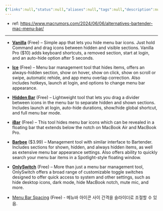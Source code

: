 ```yaml
---
{"links":null,"status":null,"aliases":null,"tags":null,"description":null,"title":"메뉴바 아이콘이 너무 많아서 사라질때","created":"2024-11-27T12:51:17","updated":"2024-12-30T16:49:44","dg-publish":true,"permalink":"/docs/메뉴바 아이콘이 너무 많아서 사라질때/","dgPassFrontmatter":true}
---
```


- ref: <https://www.macrumors.com/2024/06/06/alternatives-bartender-mac-menu-bar/>

---

- **[Vanilla](https://matthewpalmer.net/vanilla/)** (Free) – Simple app that lets you hide menu bar icons. Just hold Command and drag icons between hidden and visible sections. Vanilla Pro ($10) adds keyboard shortcuts, a removed section, start at login, and an auto-hide option after 5 seconds.  
    
- **[Ice](https://icemenubar.app/)** (Free) – Menu bar management tool that hides items, offers an always-hidden section, show on hover, show on click, show on scroll or swipe, automatic rehide, and app menu overlap correction. Also includes hotkeys, launch at login, and options to change menu bar appearance.
- **[Hidden Bar](https://apps.apple.com/app/hidden-bar/id1452453066)** (Free) – Lightweight tool that lets you drag a divider between icons in the menu bar to separate hidden and shown sections. Includes launch at login, auto-hide durations, show/hide global shortcut, and full menu bar mode.
- **[iBar](https://apps.apple.com/gb/app/ibar-menubar-icon-control-tool/id6443843900?mt=12)** (Free) – This tool hides menu bar icons which can be revealed in a floating bar that extends below the notch on MacBook Air and MacBook Pro.
- **[Barbee](https://apps.apple.com/app/barbee-hide-menu-bar-items/id1548711022)** ($3.99) – Management tool with similar interface to Bartender. Includes sections for shown, hidden, and always hidden items, as well as extensive menu bar appearance settings. Also offers ability to quickly search your menu bar items in a Spotlight-style floating window.
- **[OnlySwitch](https://jacklandrin.github.io/macos%20app/2021/12/01/onlyswitch.html)** (Free) – More than just a menu bar management tool, OnlySwitch offers a broad range of customizable toggle switches designed to offer quick access to system and other settings, such as hide desktop icons, dark mode, hide MacBook notch, mute mic, and more.
- [Menu Bar Spacing](https://sindresorhus.com/menu-bar-spacing) (Free) - 메뉴바 아이콘 사이 간격을 슬라이더로 조절할 수 있음.
